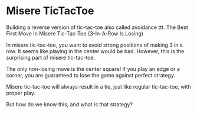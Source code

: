 # Misere TicTacToe

Building a reverse version of tic-tac-toe also called avoidance ttt. The Best First Move In Misere Tic-Tac-Toe (3-In-A-Row Is Losing)

In misere tic-tac-toe, you want to avoid strong positions of making 3 in a row. It seems like playing in the center would be bad. However, this is the surprising part of misere tic-tac-toe.

The only non-losing move is the center square! If you play an edge or a corner, you are guaranteed to lose the game against perfect strategy.

Misere tic-tac-toe will always result in a tie, just like regular tic-tac-toe, with proper play.

But how do we know this, and what is that strategy?
